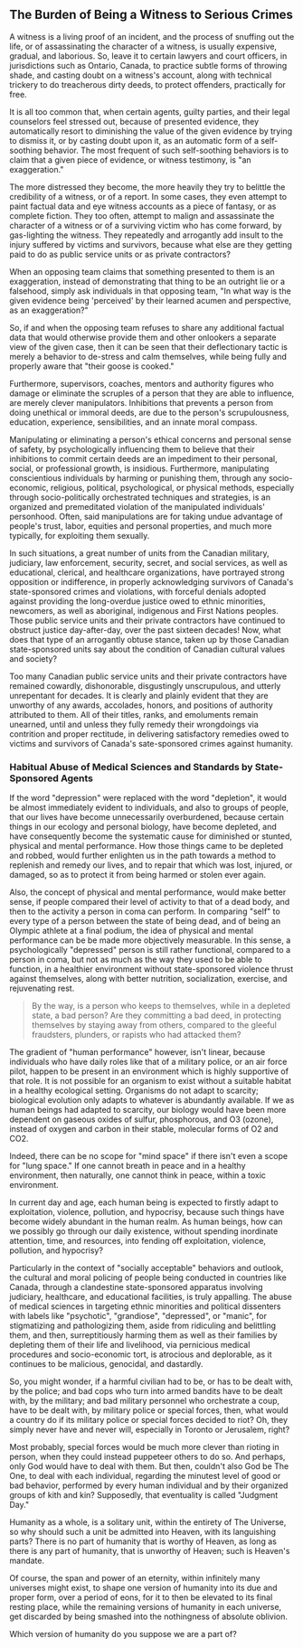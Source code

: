 ## The Burden of Being a Witness to Serious Crimes

A witness is a living proof of an incident, and the process of snuffing out the life, or of assassinating the character of a witness, is usually expensive, gradual, and laborious. So, leave it to certain lawyers and court officers, in jurisdictions such as Ontario, Canada, to practice subtle forms of throwing shade, and casting doubt on a witness's account, along with technical trickery to do treacherous dirty deeds, to protect offenders, practically for free. 

It is all too common that, when certain agents, guilty parties, and their legal counselors feel stressed out, because of presented evidence, they automatically resort to diminishing the value of the given evidence by trying to dismiss it, or by casting doubt upon it, as an automatic form of a self-soothing behavior. The most frequent of such self-soothing behaviors is to claim that a given piece of evidence, or witness testimony, is "an exaggeration." 

The more distressed they become, the more heavily they try to belittle the credibility of a witness, or of a report. In some cases, they even attempt to paint factual data and eye witness accounts as a piece of fantasy, or as complete fiction. They too often, attempt to malign and assassinate the character of a witness or of a surviving victim who has come forward, by gas-lighting the witness. They repeatedly and arrogantly add insult to the injury suffered by victims and survivors, because what else are they getting paid to do as public service units or as private contractors? 

When an opposing team claims that something presented to them is an exaggeration, instead of demonstrating that thing to be an outright lie or a falsehood, simply ask individuals in that opposing team, "In what way is the given evidence being 'perceived' by their learned acumen and perspective, as an exaggeration?" 

So, if and when the opposing team refuses to share any additional factual data that would otherwise provide them and other onlookers a separate view of the given case, then it can be seen that their deflectionary tactic is merely a behavior to de-stress and calm themselves, while being fully and properly aware that "their goose is cooked."  

Furthermore, supervisors, coaches, mentors and authority figures who damage or eliminate the scruples of a person that they are able to influence, are merely clever manipulators. Inhibitions that prevents a person from doing unethical or immoral deeds, are due to the person's scrupulousness, education, experience, sensibilities, and an innate moral compass. 

Manipulating or eliminating a person's ethical concerns and personal sense of safety, by psychologically influencing them to believe that their inhibitions to commit certain deeds are an impediment to their personal, social, or professional growth, is insidious. Furthermore, manipulating conscientious individuals by harming or punishing them, through any socio-economic, religious, political, psychological, or physical methods, especially through socio-politically orchestrated techniques and strategies, is an organized and premeditated violation of the manipulated individuals' personhood. Often, said manipulations are for taking undue advantage of people's trust, labor, equities and personal properties, and much more typically, for exploiting them sexually. 

In such situations, a great number of units from the Canadian military, judiciary, law enforcement, security, secret, and social services, as well as educational, clerical, and healthcare organizations, have portrayed strong opposition or indifference, in properly acknowledging survivors of Canada's state-sponsored crimes and violations, with forceful denials adopted against providing the long-overdue justice owed to ethnic minorities, newcomers, as well as aboriginal, indigenous and First Nations peoples. Those public service units and their private contractors have continued to obstruct justice day-after-day, over the past sixteen decades! Now, what does that type of an arrogantly obtuse stance, taken up by those Canadian state-sponsored units say about the condition of Canadian cultural values and society? 

Too many Canadian public service units and their private contractors have remained cowardly, dishonorable, disgustingly unscrupulous, and utterly unrepentant for decades. It is clearly and plainly evident that they are unworthy of any awards, accolades, honors, and positions of authority attributed to them. All of their titles, ranks, and emoluments remain unearned, until and unless they fully remedy their wrongdoings via contrition and proper rectitude, in delivering satisfactory remedies owed to victims and survivors of Canada's sate-sponsored crimes against humanity.  

### Habitual Abuse of Medical Sciences and Standards by State-Sponsored Agents

If the word "depression" were replaced with the word "depletion", it would be almost immediately evident to individuals, and also to groups of people, that our lives have become unnecessarily overburdened, because certain things in our ecology and personal biology, have become depleted, and have consequently become the systematic cause for diminished or stunted, physical and mental performance. How those things came to be depleted and robbed, would further enlighten us in the path towards a method to replenish and remedy our lives, and to repair that which was lost, injured, or damaged, so as to protect it from being harmed or stolen ever again. 

Also, the concept of physical and mental performance, would make better sense, if people compared their level of activity to that of a dead body, and then to the activity a person in coma can perform. In comparing "self" to every type of a person between the state of being dead, and of being an Olympic athlete at a final podium, the idea of physical and mental performance can be be made more objectively measurable. In this sense, a psychologically "depressed" person is still rather functional, compared to a person in coma, but not as much as the way they used to be able to function, in a healthier environment without state-sponsored violence thrust against themselves, along with better nutrition, socialization, exercise, and rejuvenating rest. 

>By the way, is a person who keeps to themselves, while in a depleted state, a bad person? Are they committing a bad deed, in protecting themselves by staying away from others, compared to the gleeful fraudsters, plunders, or rapists who had attacked them? 

The gradient of "human performance" however, isn't linear, because individuals who have daily roles like that of a military police, or an air force pilot, happen to be present in an environment which is highly supportive of that role. It is not possible for an organism to exist without a suitable habitat in a healthy ecological setting. Organisms do not adapt to scarcity; biological evolution only adapts to whatever is abundantly available. If we as human beings had adapted to scarcity, our biology would have been more dependent on gaseous oxides of sulfur, phosphorous, and O3 (ozone), instead of oxygen and carbon in their stable, molecular forms of O2 and CO2. 

Indeed, there can be no scope for "mind space" if there isn't even a scope for "lung space." If one cannot breath in peace and in a healthy environment, then naturally, one cannot think in peace, within a toxic environment. 

In current day and age, each human being is expected to firstly adapt to exploitation, violence, pollution, and hypocrisy, because such things have become widely abundant in the human realm. As human beings, how can we possibly go through our daily existence, without spending inordinate attention, time, and resources, into fending off exploitation, violence, pollution, and hypocrisy? 

Particularly in the context of "socially acceptable" behaviors and outlook, the cultural and moral policing of people being conducted in countries like Canada, through a clandestine state-sponsored apparatus involving judiciary, healthcare, and educational facilities, is truly appalling. The abuse of medical sciences in targeting ethnic minorities and political dissenters with labels like "psychotic", "grandiose", "depressed", or "manic", for stigmatizing and pathologizing them, aside from ridiculing and belittling them, and then, surreptitiously harming them as well as their families by depleting them of their life and livelihood, via pernicious medical procedures and socio-economic tort, is atrocious and deplorable, as it continues to be malicious, genocidal, and dastardly. 

So, you might wonder, if a harmful civilian had to be, or has to be dealt with, by the police; and bad cops who turn into armed bandits have to be dealt with, by the military; and bad military personnel who orchestrate a coup, have to be dealt with, by military police or special forces, then, what would a country do if its military police or special forces decided to riot? Oh, they simply never have and never will, especially in Toronto or Jerusalem, right? 

Most probably, special forces would be much more clever than rioting in person, when they could instead puppeteer others to do so. And perhaps, only God would have to deal with them. But then, couldn't also God be The One, to deal with each individual, regarding the minutest level of good or bad behavior, performed by every human individual and by their organized groups of kith and kin? Supposedly, that eventuality is called "Judgment Day." 

Humanity as a whole, is a solitary unit, within the entirety of The Universe, so why should such a unit be admitted into Heaven, with its languishing parts? There is no part of humanity that is worthy of Heaven, as long as there is any part of humanity, that is unworthy of Heaven; such is Heaven's mandate. 

Of course, the span and power of an eternity, within infinitely many universes might exist, to shape one version of humanity into its due and proper form, over a period of eons, for it to then be elevated to its final resting place, while the remaining versions of humanity in each universe, get discarded by being smashed into the nothingness of absolute oblivion. 

Which version of humanity do you suppose we are a part of? 